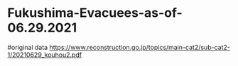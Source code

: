 # Fukushima-Evacuees-as-of-06.29.2021
#original data https://www.reconstruction.go.jp/topics/main-cat2/sub-cat2-1/20210629_kouhou2.pdf
